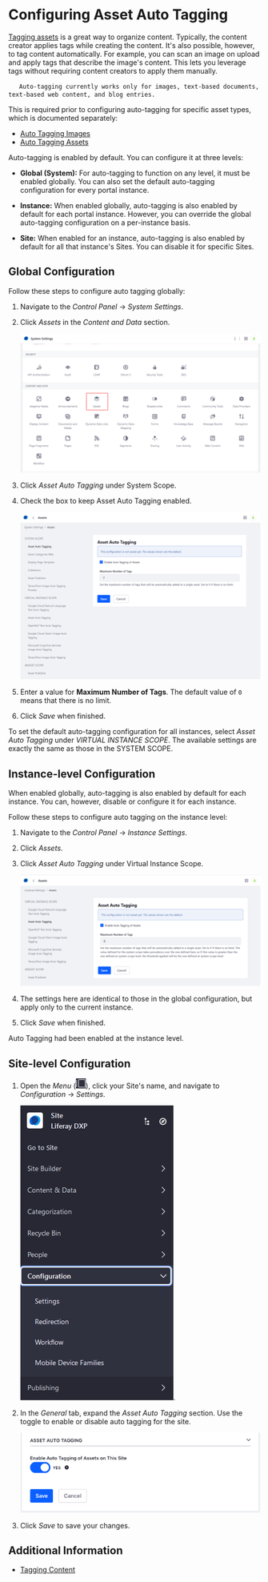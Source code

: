 # Configuring Asset Auto Tagging

[Tagging assets](../tagging-content.md) is a great way to organize content. Typically, the content creator applies tags while creating the content. It's also possible, however, to tag content automatically. For example, you can scan an image on upload and apply tags that describe the image's content. This lets you leverage tags without requiring content creators to apply them manually.

```note::
   Auto-tagging currently works only for images, text-based documents, text-based web content, and blog entries.
```

This is required prior to configuring auto-tagging for specific asset types, which is documented separately:

* [Auto Tagging Images](./auto-tagging-images.md)
* [Auto Tagging Assets](./auto-tagging-assets.md)

Auto-tagging is enabled by default. You can configure it at three levels:

* **Global (System):** For auto-tagging to function on any level, it must be enabled globally. You can also set the default auto-tagging configuration for every portal instance.

* **Instance:** When enabled globally, auto-tagging is also enabled by default for each portal instance. However, you can override the global auto-tagging configuration on a per-instance basis.

* **Site:** When enabled for an instance, auto-tagging is also enabled by default for all that instance's Sites. You can disable it for specific Sites.

## Global Configuration

Follow these steps to configure auto tagging globally:

1. Navigate to the _Control Panel_ &rarr; _System Settings_.
1. Click _Assets_ in the _Content and Data_ section.

   ![Navigate to the Assets in the System Settings.](./configuring-asset-auto-tagging/images/01.png)

1. Click _Asset Auto Tagging_ under System Scope.
1. Check the box to keep Asset Auto Tagging enabled.

   ![Configure auto tagging in System Settings.](./configuring-asset-auto-tagging/images/02.png)

1. Enter a value for **Maximum Number of Tags**. The default value of `0` means that there is no limit.
1. Click _Save_ when finished.

To set the default auto-tagging configuration for all instances, select *Asset Auto Tagging* under *VIRTUAL INSTANCE SCOPE*. The available settings are exactly the same as those in the SYSTEM SCOPE.

## Instance-level Configuration

When enabled globally, auto-tagging is also enabled by default for each instance. You can, however, disable or configure it for each instance.

Follow these steps to configure auto tagging on the instance level:

1. Navigate to the _Control Panel_ &rarr; _Instance Settings_.
1. Click _Assets_.
1. Click _Asset Auto Tagging_ under Virtual Instance Scope.

   ![Choose your instance settings.](./configuring-asset-auto-tagging/images/03.png)

1. The settings here are identical to those in the global configuration, but apply only to the current instance.
1. Click _Save_ when finished.

Auto Tagging had been enabled at the instance level.

## Site-level Configuration

1. Open the _Menu_ (![Product Menu](../../../../images/icon-menu.png)), click your Site's name, and navigate to _Configuration_ &rarr; _Settings_.

    ![Navigate to the site settings.](./configuring-asset-auto-tagging/images/04.png).

1. In the *General* tab, expand the *Asset Auto Tagging* section. Use the toggle to enable or disable auto tagging for the site.

   ![You can enable or disable auto-tagging for a Site.](./configuring-asset-auto-tagging/images/05.png)

1. Click *Save* to save your changes.

## Additional Information

* [Tagging Content](../tagging-content.md)
